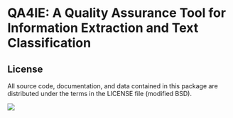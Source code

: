# QA4IE: A Quality Assurance Tool for Information Extraction and Text Classification

## License

All source code, documentation, and data contained in this package are distributed under the terms in the LICENSE file (modified BSD).

<img src="https://clinicalcenter.nih.gov/themes/internet/images/NIH_CC_logo.png"/>
